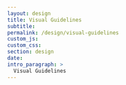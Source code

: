 ```yaml
---
layout: design
title: Visual Guidelines
subtitle:
permalink: /design/visual-guidelines
custom_js:
custom_css:
section: design
date:
intro_paragraph: >
  Visual Guidelines
---
```

